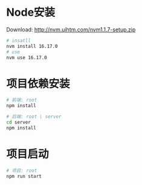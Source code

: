 # Node安装
Download: http://nvm.uihtm.com/nvm1.1.7-setup.zip
```bash
# insatll
nvm install 16.17.0
# use
nvm use 16.17.0
```

# 项目依赖安装
```bash
# 前端: root
npm install

# 后端: root \ server
cd server
npm install
```

# 项目启动
```bash
# 项目: root
npm run start
```
